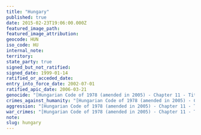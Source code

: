 ```yaml
---
title: "Hungary"
published: true
date: 2015-02-23T19:06:00.000Z
featured_image_path:
featured_image_attribution:
geocode: HUN
iso_code: HU
internal_note:
territory:
state_party: true
signed_but_not_ratified:
signed_date: 1999-01-14
ratified_or_acceded_date:
entry_into_force_date: 2002-07-01
ratified_apic_date: 2006-03-21
genocide: "[Hungarian Code of 1978 (amended in 2005) - Chapter 11 - Title 1 - Section 155](https://iccdb.hrlc.net/data/doc/290/keyword/46/)"
crimes_against_humanity: "[Hungarian Code of 1978 (amended in 2005) - Chapter 11 - Title 1 - Section 157](https://iccdb.hrlc.net/data/doc/290/keyword/13/)"
aggression: "[Hungarian Code of 1978 (amended in 2005) - Chapter 11 - Title 1 - Section 153](https://iccdb.hrlc.net/data/doc/290/keyword/1/)"
war_crimes: "[Hungarian Code of 1978 (amended in 2005) - Chapter 11 - Title 1 - Sections 158-165](https://iccdb.hrlc.net/data/doc/290/keyword/145/)"
note:
slug: hungary
---
```

